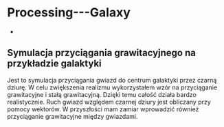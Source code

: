 # Processing---Galaxy
-
Symulacja przyciągania grawitacyjnego na przykładzie galaktyki
-
Jest to symulacja przyciągania gwiazd do centrum galaktyki przez czarną dziurę. W celu zwiększenia realizmu wykorzystałem wzór na przyciąganie grawitacyjne i stałą grawitacyjną. Dzięki temu całość działa bardzo realistycznie. Ruch gwiazd względem czarnej dziury jest obliczany przy pomocy wektorów. W przyszłości mam zamiar wprowadzić również przyciąganie grawitacyjne między gwiazdami.
